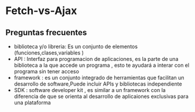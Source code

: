 # Fetch-vs-Ajax


## Preguntas frecuentes

- biblioteca  y/o libreria: Es un conjunto de elementos (funciones,clases,variables )
- API : Interfaz para programacion de aplicaciones, es la parte de una biblioteca a la que accede un programa , esto te ayudará a interar con el programa sin tener acceso
- framework : es un conjunto integrado de herramientas que facilitan un desarrollo de software,Puede incluir APIs y bibliotecas independiente
- SDK : software developer kit , es similar a un framework con la diferencia de que se orienta al desarrollo de aplicaiones exclusivas para una plataforma